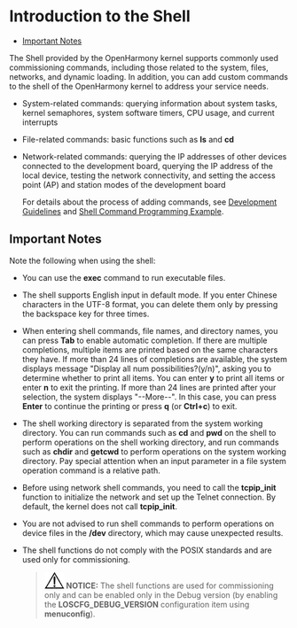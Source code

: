 # Introduction to the Shell<a name="EN-US_TOPIC_0000001053967735"></a>

-   [Important Notes](#section12298165312328)

The Shell provided by the OpenHarmony kernel supports commonly used commissioning commands, including those related to the system, files, networks, and dynamic loading. In addition, you can add custom commands to the shell of the OpenHarmony kernel to address your service needs.

-   System-related commands: querying information about system tasks, kernel semaphores, system software timers, CPU usage, and current interrupts

-   File-related commands: basic functions such as  **ls**  and  **cd**

-   Network-related commands: querying the IP addresses of other devices connected to the development board, querying the IP address of the local device, testing the network connectivity, and setting the access point \(AP\) and station modes of the development board

    For details about the process of adding commands, see  [Development Guidelines](shell-command-development-guidelines.md#section22071515161018)  and  [Shell Command Programming Example](shell-command-programming-example.md).


## Important Notes<a name="section12298165312328"></a>

Note the following when using the shell:

-   You can use the  **exec**  command to run executable files.
-   The shell supports English input in default mode. If you enter Chinese characters in the UTF-8 format, you can delete them only by pressing the backspace key for three times.

-   When entering shell commands, file names, and directory names, you can press  **Tab**  to enable automatic completion. If there are multiple completions, multiple items are printed based on the same characters they have. If more than 24 lines of completions are available, the system displays message "Display  all num  possibilities?\(y/n\)", asking you to determine whether to print all items. You can enter  **y**  to print all items or enter  **n**  to exit the printing. If more than 24 lines are printed after your selection, the system displays "--More--". In this case, you can press  **Enter**  to continue the printing or press  **q**  \(or  **Ctrl+c**\) to exit.

-   The shell working directory is separated from the system working directory. You can run commands such as  **cd**  and  **pwd**  on the shell to perform operations on the shell working directory, and run commands such as  **chdir**  and  **getcwd**  to perform operations on the system working directory. Pay special attention when an input parameter in a file system operation command is a relative path.

-   Before using network shell commands, you need to call the  **tcpip\_init**  function to initialize the network and set up the Telnet connection. By default, the kernel does not call  **tcpip\_init**.

-   You are not advised to run shell commands to perform operations on device files in the  **/dev**  directory, which may cause unexpected results.

-   The shell functions do not comply with the POSIX standards and are used only for commissioning.

    >![](public_sys-resources/icon-notice.gif) **NOTICE:** 
    >The shell functions are used for commissioning only and can be enabled only in the Debug version \(by enabling the  **LOSCFG\_DEBUG\_VERSION**  configuration item using  **menuconfig**\).


